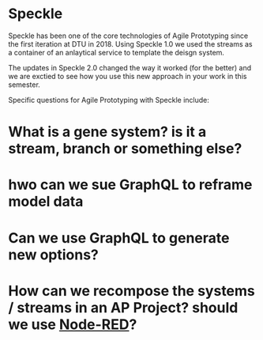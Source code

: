 # Speckle

Speckle has been one of the core technologies of Agile Prototyping since the first iteration at DTU in 2018. Using Speckle 1.0 we used the streams as a container of an anlaytical service to template the deisgn system.

The updates in Speckle 2.0 changed the way it worked (for the better) and we are exctied to see how you use this new approach in your work in this semester.

Specific questions for Agile Prototyping with Speckle include:

# What is a gene system? is it a stream, branch or something else?
# hwo can we sue GraphQL to reframe model data
# Can we use GraphQL to generate new options?
# How can we recompose the systems / streams in an AP Project? should we use [Node-RED](https://nodered.org/)?
